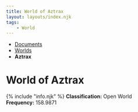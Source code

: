 ```yaml
---
title: World of Aztrax
layout: layouts/index.njk
tags:
    - World
---
```

<nav class="text-sm breadcrumbs mb-5">
    <ul>
        <li><a href="/docs">Documents</a></li>
        <li><a href="/docs/world">Worlds</a></li>
        <li><b>Aztrax</b></li>
    </ul>
</nav>
<div class="text-center"><h1>World of Aztrax</h1></div>

<div class="alert shadow-lg slate-color mb-5">
    <div>
        {% include "info.njk" %}
        <span>
            <b>Classification:</b> <span class="text-green-500">Open World</span><br>
            <b>Frequency:</b> 158.9871
        </span>
    </div>
</div>